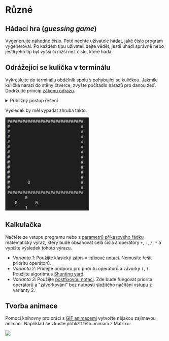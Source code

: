 # Různé
## Hádací hra (*guessing game*)
Vygenerujte [náhodné číslo](../ruzne/nahodna_cisla.md). Poté nechte uživatele hádat, jaké číslo
program vygeneroval. Po každém tipu uživateli dejte vědět, jestli uhádl správně nebo jestli jeho
tip byl vyšší či nižší než číslo, které hádá.

## Odrážející se kulička v terminálu
Vykreslujte do terminálu obdélník spolu s pohybující se kuličkou. Jakmile kulička narazí do stěny
čtverce, zvyšte počítadlo nárazů pro danou zeď. Dodržujte princip
[zákonu odrazu](https://cs.wikipedia.org/wiki/Odraz_vln%C4%9Bn%C3%AD).

<details>
<summary>Přibližný postup řešení</summary>
Kuličku reprezentujte dvěmi proměnými (pozice X a Y). Opakovaně provádějte následující akce:

- Posuňte kuličku ve směru jejího pohybu.
- Pokud kulička narazí do stěny, změňte směr jejího pohybu.
- Vyčistěte terminál, aby zmizelo herní pole z minulé iterace. Lze to provést více způsoby:
    - Vytiskněte velké množství prázdných řádků.
    - Vytiskněte text `"\e[1;1H\e[2J"`, který terminál bude interpretovat jako vyčistění obrazovky.
- Vykreslete kuličku a obdélník.
- Uspěte na chvíli program, abyste mohli pozorovat změněný stav hry. Můžete použít například funkci
`usleep`: `usleep(100 * 1000)`.
</details>

Výsledek by měl vypadat zhruba takto:

![Odrážející se kulička v terminálu](../static/video/ball_terminal.gif)

## Kalkulačka
Načtěte ze vstupu programu nebo z [parametrů příkazového řádku](../ruzne/funkce_main.md) matematický
výraz, který bude obsahovat celá čísla a operátory `+`, `-`, `/`, `*` a vypište výsledek tohoto
výrazu.

- *Varianta 1*: Použijte klasický zápis v [infixové notaci](https://cs.wikipedia.org/wiki/Infixov%C3%A1_notace).
Nemusíte řešit prioritu operátorů.
- *Varianta 2*: Přidejte podporu pro prioritu operátorů a závorky `(`, `)`. Použijte algoritmus
[Shunting yard](https://cs.wikipedia.org/wiki/Algoritmus_shunting-yard).
- *Varianta 3*: Použijte [postfixovou notaci](https://cs.wikipedia.org/wiki/Postfixov%C3%A1_notace).
Zde bude fungovat priorita operátorů a "závorkování" bez nutnosti složitého načítání vstupu z
varianty 2.

## Tvorba animace
Pomocí knihovny pro práci s [GIF animacemi](../c/aplikovane_ulohy/gif.md) vytvořte nějakou zajímavou
animaci. Například se zkuste přiblížit této animaci z Matrixu:

![](../static/img/matrix-rain.gif) 
